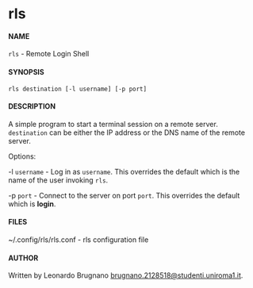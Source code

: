 # rls
#### NAME
`rls` - Remote Login Shell

#### SYNOPSIS
`rls destination [-l username] [-p port]`

#### DESCRIPTION
A simple program to start a terminal session on a remote server. `destination` can be either the IP address or the DNS name of the remote server.

Options:

-l `username` - Log in as `username`. This overrides the default which is the name of the user invoking `rls`.

-p `port` - Connect to the server on port `port`. This overrides the default which is **login**.

#### FILES
~/.config/rls/rls.conf - rls configuration file

#### AUTHOR
Written by Leonardo Brugnano <brugnano.2128518@studenti.uniroma1.it>.
